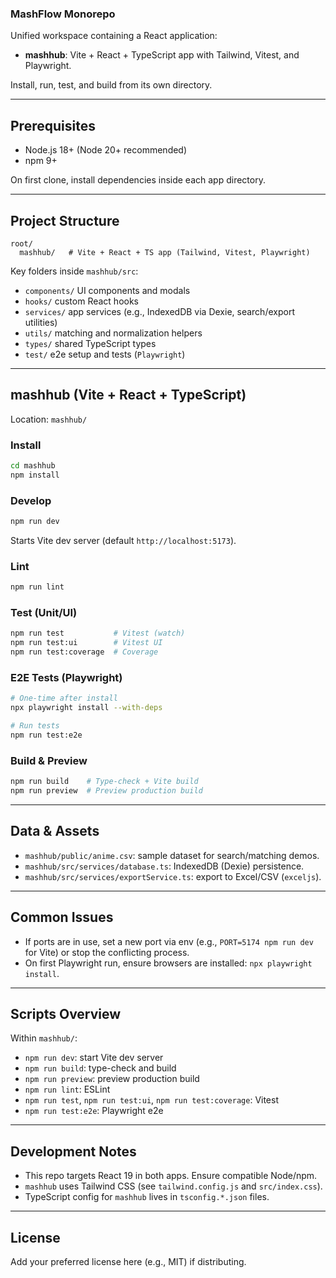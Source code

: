 ### MashFlow Monorepo

Unified workspace containing a React application:

- **mashhub**: Vite + React + TypeScript app with Tailwind, Vitest, and Playwright.

Install, run, test, and build from its own directory.

---

## Prerequisites

- Node.js 18+ (Node 20+ recommended)
- npm 9+

On first clone, install dependencies inside each app directory.

---

## Project Structure

```
root/
  mashhub/   # Vite + React + TS app (Tailwind, Vitest, Playwright)
```

Key folders inside `mashhub/src`:
- `components/` UI components and modals
- `hooks/` custom React hooks
- `services/` app services (e.g., IndexedDB via Dexie, search/export utilities)
- `utils/` matching and normalization helpers
- `types/` shared TypeScript types
- `test/` e2e setup and tests (`Playwright`)

---

## mashhub (Vite + React + TypeScript)

Location: `mashhub/`

### Install

```bash
cd mashhub
npm install
```

### Develop

```bash
npm run dev
```

Starts Vite dev server (default `http://localhost:5173`).

### Lint

```bash
npm run lint
```

### Test (Unit/UI)

```bash
npm run test           # Vitest (watch)
npm run test:ui        # Vitest UI
npm run test:coverage  # Coverage
```

### E2E Tests (Playwright)

```bash
# One-time after install
npx playwright install --with-deps

# Run tests
npm run test:e2e
```

### Build & Preview

```bash
npm run build    # Type-check + Vite build
npm run preview  # Preview production build
```

---

## Data & Assets

- `mashhub/public/anime.csv`: sample dataset for search/matching demos.
- `mashhub/src/services/database.ts`: IndexedDB (Dexie) persistence.
- `mashhub/src/services/exportService.ts`: export to Excel/CSV (`exceljs`).

---

## Common Issues

- If ports are in use, set a new port via env (e.g., `PORT=5174 npm run dev` for Vite) or stop the conflicting process.
- On first Playwright run, ensure browsers are installed: `npx playwright install`.

---

## Scripts Overview

Within `mashhub/`:
- `npm run dev`: start Vite dev server
- `npm run build`: type-check and build
- `npm run preview`: preview production build
- `npm run lint`: ESLint
- `npm run test`, `npm run test:ui`, `npm run test:coverage`: Vitest
- `npm run test:e2e`: Playwright e2e

---

## Development Notes

- This repo targets React 19 in both apps. Ensure compatible Node/npm.
- `mashhub` uses Tailwind CSS (see `tailwind.config.js` and `src/index.css`).
- TypeScript config for `mashhub` lives in `tsconfig.*.json` files.

---

## License

Add your preferred license here (e.g., MIT) if distributing.


